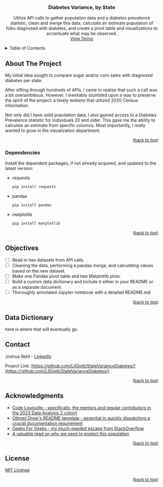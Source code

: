 <a name="readme-top"></a>

<h3 align="center">Diabetes Variance, by State</h3>

  <p align="center">
    Utilize API calls to gather population data and a diabetes prevalence statistic, clean and merge this data,
    calculate an estimate population of folks diagnosed with diabetes, and create a pivot table and visualizations to accentuate what may be observed.
    <br />
    <a href="https://github.com/LilGotit/StateVarianceDiabetes/">View Demo</a>
  </p>
</div>

<details>
  <summary>Table of Contents</summary>
  <ol>
    <li><a href="#about-the-project">About The Project</a></li>
    <li><a href="#dependencies">Dependencies</a></li>
    <li><a href="#objectives">Objectives</a></li>
    <li><a href="#data-dictionary">Data Dictionary</a></li>
    <li><a href="#contact">Contact</a></li>
    <li><a href="#acknowledgments">Acknowledgments</a></li>
    <li><a href="#license">License</a></li>
  </ol>
</details>

## About The Project

My initial idea sought to compare sugar and/or corn sales with diagnosed diabetes per state.

After sifting through hundreds of APIs, I came to realize that such a call was a bit overambitious. 
However, I inevitably stumbled upon a way to preserve the spirit of the project: a lovely website that utilized 2020 Census information.

Not only did I have solid population data, I also gained access to a Diabetes Prevalence statistic for individuals 20 and older.
This gave me the ability to calculate an estimate from specific columns. Most importantly, I really wanted to grow in the visualization department. 

<p align="right">(<a href="#readme-top">back to top</a>)</p>

### Dependencies

Install the dependent packages, if not already acquired, and updated to the latest version:
* requests
  ```sh
  pip install requests
  ```
* pandas
  ```sh
  pip install pandas
  ```
* matplotlib
  ```sh
  pip install matplotlib
  ```

<p align="right">(<a href="#readme-top">back to top</a>)</p>

## Objectives

- [ ] Read in two datasets from API calls.
- [ ] Cleaning the data, performing a pandas merge, and calculating values based on the new dataset.
- [ ] Make one Pandas pivot table and two Matplotlib plots.
- [ ] Build a custom data dictionary and include it either in your README or as a separate document.
- [ ] Thoroughly annotated Jupyter notebook with a detailed README.md

<p align="right">(<a href="#readme-top">back to top</a>)</p>

## Data Dictionary

here is where that will eventually go.

## Contact

Joshua Beld - [LinkedIn](https://www.linkedin.com/in/joshuabeld/)

Project Link: [https://github.com/LilGotit/StateVarianceDiabetes/](https://github.com/LilGotit/StateVarianceDiabetes/)

<p align="right">(<a href="#readme-top">back to top</a>)</p>

## Acknowledgments

* [Code Louisville - specifically, the mentors and regular contributors in the 2023 Data Analysis 2 cohort](https://codelouisville.org/)
* [Othneil Drew's README template - essential in quickly dispatching a crucial documentation requirement](https://github.com/othneildrew/Best-README-Template/)
* [Geeks For Geeks - my much-needed escape from StackOverflow](https://www.geeksforgeeks.org/)
* [A valuable read on why we need to protect this population](https://www.hrw.org/report/2022/04/12/if-im-out-insulin-im-going-die/united-states-lack-regulation-fuels-crisis)

<p align="right">(<a href="#readme-top">back to top</a>)</p>

## License

[MIT License](https://github.com/LilGotit/StateVarianceDiabetes/blob/main/LICENSE.txt)

<p align="right">(<a href="#readme-top">back to top</a>)</p>
